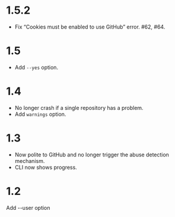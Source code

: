 # 1.5.2

* Fix “Cookies must be enabled to use GitHub” error. #62, #64. 

# 1.5

* Add `--yes` option.

# 1.4

* No longer crash if a single repository has a problem.
* Add `warnings` option.

# 1.3

* Now polite to GitHub and no longer trigger the abuse detection mechanism.
* CLI now shows progress.

# 1.2

Add --user option
